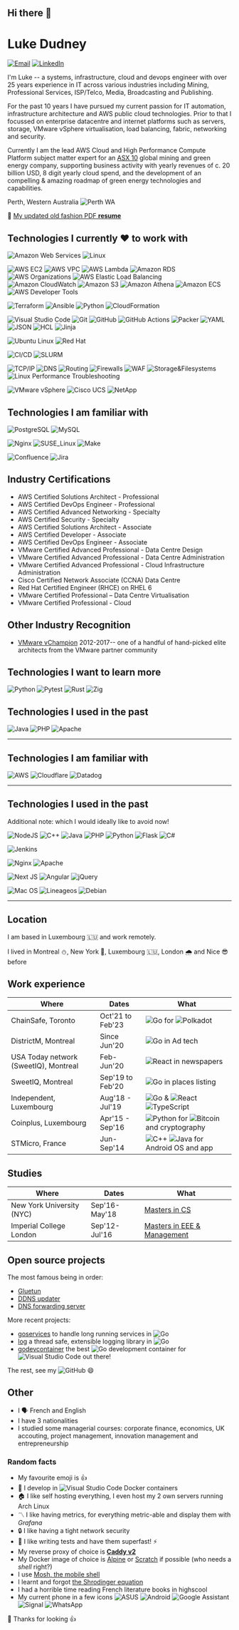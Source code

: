 ## Hi there 👋

<!--
**elduds/elduds** is a ✨ _special_ ✨ repository because its `README.md` (this file) appears on your GitHub profile.

Here are some ideas to get you started:

- 🔭 I’m currently working on ...
- 🌱 I’m currently learning ...
- 👯 I’m looking to collaborate on ...
- 🤔 I’m looking for help with ...
- 💬 Ask me about ...
- 📫 How to reach me: ...
- 😄 Pronouns: ...
- ⚡ Fun fact: ...
-->


# Luke Dudney 

[![Email](https://img.shields.io/badge/luke%40lukedudney.com-%2330B980.svg?logo=minutemailer&logoColor=white)](mailto:luke@lukedudney.com)  [![LinkedIn](https://img.shields.io/badge/linkedin-%23003A9B.svg?logo=inspire&logoColor=white)](https://www.linkedin.com/in/lukedudney/)

I'm Luke -- a systems, infrastructure, cloud and devops engineer with over 25 years experience in IT across various industries including Mining, Professional Services, ISP/Telco, Media, Broadcasting and Publishing.

For the past 10 years I have pursued my current passion for IT automation, infrastructure architecture and AWS public cloud technologies. Prior to that I focussed on enterprise datacentre and internet platforms such as servers, storage, VMware vSphere virtualisation, load balancing, fabric, networking and security.

Currently I am the lead AWS Cloud and High Performance Compute Platform subject matter expert for an [ASX 10](https://www.commsec.com.au/education/under-30s/Stock-up/Australias_10_largest_stocks.html) global mining and green energy company, supporting business activity with yearly revenues of c. 20 billion USD, 8 digit yearly cloud spend, and the development of an compelling & amazing roadmap of green energy technologies and capabilities.

Perth, Western Australia
![Perth WA](https://upload.wikimedia.org/wikipedia/commons/3/3e/Perth_CBD_skyline_from_State_War_Memorial_Lookout%2C_2023%2C_04_b.jpg)

📎 [My updated old fashion PDF **resume**]()

## Technologies I currently ❤️ to work with

![Amazon Web Services](https://img.shields.io/badge/Amazon%20Web%20Services-%23232F3E.svg?logo=amazon-web-services&logoColor=white)
![Linux](https://img.shields.io/badge/Linux-%23FCC624.svg?logo=linux&logoColor=white)

![AWS EC2](https://img.shields.io/badge/AWS%20EC2-%23FF9900.svg?logo=amazon-ec2&logoColor=white)
![AWS VPC](https://img.shields.io/badge/AWS%20VPC-%239146FF.svg?logo=aws-vpc&logoColor=white)
![AWS Lambda](https://img.shields.io/badge/AWS%20Lambda-%23FF9900.svg?logo=aws-lambda&logoColor=white)
![Amazon RDS](https://img.shields.io/badge/Amazon%20RDS-%23527FFF.svg?logo=amazon-rds&logoColor=white)
![AWS Organizations](https://img.shields.io/badge/AWS%20Organizations-%23E7157B.svg?logo=aws-organizations&logoColor=white)
![AWS Elastic Load Balancing](https://img.shields.io/badge/AWS%20Elastic%20Load%20Balancing-%238C4FFF.svg?logo=aws-elastic-load-balancing&logoColor=white)
![Amazon CloudWatch](https://img.shields.io/badge/Amazon%20CloudWatch-%23FF4F8B.svg?logo=aws-organizations&logoColor=white)
![Amazon S3](https://img.shields.io/badge/Amazon%20S3-%23569A31.svg?logo=amazon-s3&logoColor=white)
![Amazon Athena](https://img.shields.io/badge/Amazon%20Athena-%23527FFF.svg?logo=amazon-rds&logoColor=white)
![Amazon ECS](https://img.shields.io/badge/Amazon%20ECS-%23FF9900.svg?logo=amazon-s3&logoColor=white)
![AWS Developer Tools](https://img.shields.io/badge/AWS%20Developer%20Tools-%23FF9900.svg?logo=aws-&logoColor=white)

![Terraform](https://img.shields.io/badge/terraform-%238C4FFF.svg?logo=terraform&logoColor=white)
![Ansible](https://img.shields.io/badge/ansible-%23000000.svg?logo=ansible&logoColor=white)
![Python](https://img.shields.io/badge/python-3670A0?logo=python&logoColor=ffdd54)
![CloudFormation](https://img.shields.io/badge/AWS%20Cloudformation-%2376BB21.svg?logo=hack-the-box&logoColor=white)

![Visual Studio Code](https://img.shields.io/badge/Visual%20Studio%20Code-0078d7.svg?logo=visual-studio-code&logoColor=white)
![Git](https://img.shields.io/badge/git-%23F05033.svg?logo=git&logoColor=white)
![GitHub](https://img.shields.io/badge/github-%23121011.svg?logo=github&logoColor=white)
![GitHub Actions](https://img.shields.io/badge/githubactions-%232671E5.svg?logo=githubactions&logoColor=white)
![Packer](https://img.shields.io/badge/Packer-%2302A8EF.svg?logo=packer&logoColor=white)
![YAML](https://img.shields.io/badge/YAML-%23CB171E.svg?logo=yaml&logoColor=white)
![JSON](https://img.shields.io/badge/JSON-%23000000.svg?logo=json&logoColor=white)
![HCL](https://img.shields.io/badge/HCL-%238C4FFF.svg?logo=hashicorp&logoColor=white)
![Jinja](https://img.shields.io/badge/Jinja-%23B41717.svg?logo=jinja&logoColor=white)


![Ubuntu Linux](https://img.shields.io/badge/Ubuntu%20Linux-%23FF6600?logo=ubuntu&logoColor=white)
![Red Hat](https://img.shields.io/badge/Red%20Hat-%23EE0000?logo=red-hat&logoColor=white)

![CI/CD](https://img.shields.io/badge/CI%2FCD-%23FF9900?logo=esbuild&logoColor=white)
![SLURM](https://img.shields.io/badge/Slurm-%23009FDA?logo=slurm&logoColor=white)

![TCP/IP](https://img.shields.io/badge/TCP%2FIP-%239146FF?logo=trpc&logoColor=white)
![DNS](https://img.shields.io/badge/DNS-%238C4FFF?logo=amazon-route-53&logoColor=white)
![Routing](https://img.shields.io/badge/Routing-%239146FF?logo=trpc&logoColor=white)
![Firewalls](https://img.shields.io/badge/Firewalls-%23CD5029?logo=firefly-iii&logoColor=white)
![WAF](https://img.shields.io/badge/WAF-%232C5BB4?logo=aiohttp&logoColor=white)
![Storage&Filesystems](https://img.shields.io/badge/Storage%20%26%20Filesystems%0A-%23AECBFA?logo=google-cloud-storage&logoColor=white)
![Linux Performance Troubleshooting](https://img.shields.io/badge/Linux%20Performance%20Troubleshooting-%23EA4335?logo=falcon&logoColor=white)

![VMware vSphere](https://img.shields.io/badge/VMware%20vSphere-%23607078?logo=vmware&logoColor=white)
![Cisco UCS](https://img.shields.io/badge/Cisco%20UCS%20%26%20Nexus-%231BA0D7?logo=cisco&logoColor=white)
![NetApp](https://img.shields.io/badge/NetApp-%230067C5?logo=netapp&logoColor=white)


## Technologies I am familiar with

![PostgreSQL](https://img.shields.io/badge/PostgreSQL-%234169E1.svg?logo=postgresql&logoColor=white)
![MySQL](https://img.shields.io/badge/MySQL-%234479A1.svg?logo=mysql&logoColor=white)

![Nginx](https://img.shields.io/badge/nginx-%23009639.svg?logo=nginx&logoColor=white)
![SUSE_Linux](https://img.shields.io/badge/SUSE%20Linux-%230C322C?logo=suse&logoColor=white)
![Make](https://img.shields.io/badge/Make-%236D00CC?logo=make&logoColor=white)

![Confluence](https://img.shields.io/badge/confluence-%23172BF4.svg?logo=confluence&logoColor=white)
![Jira](https://img.shields.io/badge/jira-%230A0FFF.svg?logo=jira&logoColor=white)


## Industry Certifications
* AWS Certified Solutions Architect - Professional
* AWS Certified DevOps Engineer - Professional
* AWS Certified Advanced Networking - Specialty
* AWS Certified Security - Specialty
* AWS Certified Solutions Architect - Associate
* AWS Certified Developer - Associate
* AWS Certified DevOps Engineer - Associate
* VMware Certified Advanced Professional - Data Centre Design
* VMware Certified Advanced Professional - Data Centre Administration 
* VMware Certified Advanced Professional - Cloud Infrastructure Administration 
* Cisco Certified Network Associate (CCNA) Data Centre
* Red Hat Certified Engineer (RHCE) on RHEL 6
* VMware Certified Professional – Data Centre Virtualisation
* VMware Certified Professional - Cloud

## Other Industry Recognition
* [VMware vChampion](https://www.thewalk.au/our-work/incentivising-channel-partners/) 2012-2017-- one of a handful of hand-picked elite architects from the VMware partner community


## Technologies I want to learn more
![Python](https://img.shields.io/badge/python-3670A0?logo=python&logoColor=ffdd54)
![Pytest](https://img.shields.io/badge/Pytest-%230A9EDC.svg?logo=pytest&logoColor=white)
![Rust](https://img.shields.io/badge/rust-%23000000.svg?logo=rust&logoColor=white)
![Zig](https://img.shields.io/badge/Zig-%23F7A41D.svg?logo=zig&logoColor=white)

## Technologies I used in the past

![Java](https://img.shields.io/badge/java-%23ED8B00.svg?logo=java&logoColor=white)
![PHP](https://img.shields.io/badge/php-%23777BB4.svg?logo=php&logoColor=white)
![Apache](https://img.shields.io/badge/apache-%23D42029.svg?logo=apache&logoColor=white)

---

## Technologies I am familiar with

![AWS](https://img.shields.io/badge/AWS-%23FF9900.svg?logo=amazon-aws&logoColor=white)
![Cloudflare](https://img.shields.io/badge/Cloudflare-F38020?logo=Cloudflare&logoColor=white)
![Datadog](https://img.shields.io/badge/datadog-%23632CA6.svg?logo=datadog&logoColor=white)


---

## Technologies I used in the past

Additional note: which I would ideally like to avoid now!

![NodeJS](https://img.shields.io/badge/node.js-6DA55F?logo=node.js&logoColor=white)
![C++](https://img.shields.io/badge/c++-%2300599C.svg?logo=c%2B%2B&logoColor=white)
![Java](https://img.shields.io/badge/java-%23ED8B00.svg?logo=java&logoColor=white)
![PHP](https://img.shields.io/badge/php-%23777BB4.svg?logo=php&logoColor=white)
![Python](https://img.shields.io/badge/python-3670A0?logo=python&logoColor=ffdd54)
![Flask](https://img.shields.io/badge/flask-%23000.svg?style=for-the-badge&logo=flask&logoColor=white)
![C#](https://img.shields.io/badge/c%23-%23239120.svg?logo=c-sharp&logoColor=white)

![Jenkins](https://img.shields.io/badge/jenkins-%232C5263.svg?logo=jenkins&logoColor=white)

![Nginx](https://img.shields.io/badge/nginx-%23009639.svg?logo=nginx&logoColor=white)
![Apache](https://img.shields.io/badge/apache-%23D42029.svg?logo=apache&logoColor=white)

![Next JS](https://img.shields.io/badge/Next-black?logo=next.js&logoColor=white)
![Angular](https://img.shields.io/badge/angular-%23DD0031.svg?logo=angular&logoColor=white)
![jQuery](https://img.shields.io/badge/jquery-%230769AD.svg?logo=jquery&logoColor=white)

![Mac OS](https://img.shields.io/badge/mac%20os-000000?logo=macos&logoColor=F0F0F0)
![Lineageos](https://img.shields.io/badge/lineageos-167C80?logo=lineageos&logoColor=white)
![Debian](https://img.shields.io/badge/Debian-D70A53?logo=debian&logoColor=white)

---

## Location

I am based in Luxembourg 🇱🇺 and work remotely.

I lived in Montreal ⛄️, New York 🌆, Luxembourg 🇱🇺, London 🌧 and Nice 😎 before

## Work experience

| Where | Dates | What |
| --- | --- | --- |
| ChainSafe, Toronto | Oct'21 to Feb'23 | ![Go](https://img.shields.io/badge/go-%2300ADD8.svg?logo=go&logoColor=white) for ![Polkadot](https://img.shields.io/badge/polkadot-E6007A?style=for-the-badge&logo=polkadot&logoColor=white) |
| DistrictM, Montreal | Since Jun'20 | ![Go](https://img.shields.io/badge/go-%2300ADD8.svg?logo=go&logoColor=white) in Ad tech |
| USA Today network (SweetIQ), Montreal | Feb-Jun'20 | ![React](https://img.shields.io/badge/react-%2320232a.svg?logo=react&logoColor=%2361DAFB) in newspapers |
| SweetIQ, Montreal | Sep'19 to Feb'20 | ![Go](https://img.shields.io/badge/go-%2300ADD8.svg?logo=go&logoColor=white) in places listing |
| Independent, Luxembourg | Aug'18 - Jul'19 | ![Go](https://img.shields.io/badge/go-%2300ADD8.svg?logo=go&logoColor=white) & ![React](https://img.shields.io/badge/react-%2320232a.svg?logo=react&logoColor=%2361DAFB) ![TypeScript](https://img.shields.io/badge/typescript-%23007ACC.svg?logo=typescript&logoColor=white) |
| Coinplus, Luxembourg | Apr'15 - Sep'16 | ![Python](https://img.shields.io/badge/python-3670A0?logo=python&logoColor=ffdd54) for ![Bitcoin](https://img.shields.io/badge/Bitcoin-000?logo=bitcoin&logoColor=white) and cryptography |
| STMicro, France |  Jun-Sep'14 | ![C++](https://img.shields.io/badge/c++-%2300599C.svg?logo=c%2B%2B&logoColor=white) ![Java](https://img.shields.io/badge/java-%23ED8B00.svg?logo=java&logoColor=white) for Android OS and app |

## Studies

| Where | Dates | What |
| --- | --- | --- |
| New York University (NYC) | Sep'16-May'18 | [Masters in CS]((https://cs.nyu.edu/home/master/prospective_mscs.html)) |
| Imperial College London | Sep'12-Jul'16 | [Masters in EEE & Management]((https://www.imperial.ac.uk/study/ug/courses/electrical-engineering-department/electrical-and-electronic-engineering-management/)) |

## Open source projects

The most famous being in order:

- [Gluetun](https://github.com/qdm12/gluetun)
- [DDNS updater](https://github.com/qdm12/ddns-updater)
- [DNS forwarding server](https://github.com/qdm12/dns/tree/v2.0.0-beta)

More recent projects:

- [goservices](https://github.com/qdm12/goservices) to handle long running services in ![Go](https://img.shields.io/badge/go-%2300ADD8.svg?logo=go&logoColor=white)
- [log](https://github.com/qdm12/log) a thread safe, extensible logging library in ![Go](https://img.shields.io/badge/go-%2300ADD8.svg?logo=go&logoColor=white)
- [godevcontainer](https://github.com/qdm12/godevcontainer) the best ![Go](https://img.shields.io/badge/go-%2300ADD8.svg?logo=go&logoColor=white) development container for ![Visual Studio Code](https://img.shields.io/badge/Visual%20Studio%20Code-0078d7.svg?logo=visual-studio-code&logoColor=white) out there!

The rest, see my ![GitHub](https://img.shields.io/badge/github-%23121011.svg?style=for-the-badge&logo=github&logoColor=white) 😄

## Other

- I 🗣 French and English
- I have 3 nationalities
- I studied some managerial courses: corporate finance, economics, UK accouting, project management, innovation management and entrepreneurship

### Random facts

- My favourite emoji is 👍
- 🐳 I develop in ![Visual Studio Code](https://img.shields.io/badge/Visual%20Studio%20Code-0078d7.svg?logo=visual-studio-code&logoColor=white) Docker containers
- 🏠 I like self hosting everything, I even host my 2 own servers running Arch Linux
- 〽️ I like having metrics, for everything metric-able and display them with *Grafana*
- 🔒 I like having a tight network security
- 🧪 I like writing tests and have them superfast! ⚡
- My reverse proxy of choice is [**Caddy v2**](https://caddyserver.com/v2)
- My Docker image of choice is [Alpine](https://hub.docker.com/_/alpine) or [Scratch](https://hub.docker.com/_/scratch) if possible (who needs a *shell* right?)
- I use [Mosh, the mobile shell](https://mosh.org/)
- I learnt and forgot [the Shrodinger equation](https://en.wikipedia.org/wiki/Schr%C3%B6dinger_equation)
- I had a horrible time reading French literature books in highscool
- My current phone in a few icons
  ![ASUS](https://img.shields.io/badge/asus-000080.svg?logo=asus&logoColor=white)
  ![Android](https://img.shields.io/badge/Android-3DDC84?logo=android&logoColor=white)
  ![Google Assistant](https://img.shields.io/badge/google%20assistant-4285F4?logo=google%20assistant&logoColor=white)
  ![Signal](https://img.shields.io/badge/Signal-%23039BE5.svg?logo=Signal&logoColor=white)
  ![WhatsApp](https://img.shields.io/badge/WhatsApp-25D366?logo=whatsapp&logoColor=white)

🎉 Thanks for looking 👍
